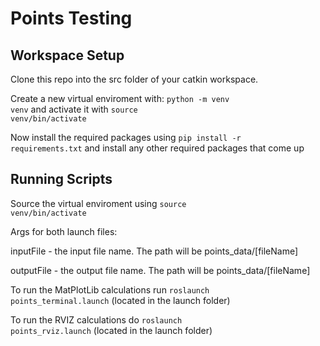# Points Testing

## Workspace Setup
<p>
  
Clone this repo into the src folder of your catkin workspace. 
  
Create a new virtual enviroment with: <code>python -m venv venv</code>
and activate it with <code>source venv/bin/activate</code>

Now install the required packages using <code>pip install -r requirements.txt</code> and install any other required packages that come up
  
</p>

## Running Scripts

</p>

Source the virtual enviroment using <code>source venv/bin/activate</code> 

Args for both launch files:

inputFile - the input file name. The path will be points_data/[fileName]

outputFile - the output file name. The path will be points_data/[fileName]
 
To run the MatPlotLib calculations run <code>roslaunch points_terminal.launch</code> (located in the launch folder)
 
To run the RVIZ calculations do <code>roslaunch points_rviz.launch</code> (located in the launch folder)

</p>

